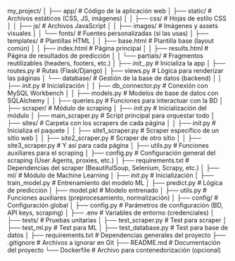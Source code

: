my_project/
│
├── app/                           # Código de la aplicación web
│   ├── static/                    # Archivos estáticos (CSS, JS, imágenes)
│   │   ├── css/                   # Hojas de estilo CSS
│   │   ├── js/                    # Archivos JavaScript
│   │   ├── images/                # Imágenes y assets visuales
│   │   └── fonts/                 # Fuentes personalizadas (si las usas)
│   ├── templates/                 # Plantillas HTML
│   │   ├── base.html              # Plantilla base (layout común)
│   │   ├── index.html             # Página principal
│   │   ├── results.html           # Página de resultados de predicción
│   │   └── partials/              # Fragmentos reutilizables (headers, footers, etc.)
│   ├── _init__.py                 # Inicializa la app
│   ├── routes.py                  # Rutas (Flask/Django)
│   ├── views.py                   # Lógica para renderizar las páginas
│   └── database/                  # Gestión de la base de datos (backend)
│   │   ├── _init_.py             # Inicialización
│   │   ├── db_connector.py         # Conexión con MySQL Workbench
│   │   ├── models.py               # Modelos de base de datos con SQLAlchemy
│   │   ├── queries.py              # Funciones para interactuar con la BD
│
├── scraper/                        # Módulo de scraping
│   ├── _init_.py                 # Inicialización del módulo
│   ├── main_scraper.py             # Script principal para orquestar todo
│   ├── sites/                       # Carpeta con los scrapers de cada página
│   │   ├── _init_.py             # Inicializa el paquete
│   │   ├── site1_scraper.py         # Scraper específico de un sitio web
│   │   ├── site2_scraper.py         # Scraper de otro sitio
│   │   ├── site3_scraper.py         # Y así para cada página
│   ├── utils.py                     # Funciones auxiliares para el scraping
│   ├── config.py                    # Configuración general del scraping (User Agents, proxies, etc.)
│   ├── requirements.txt              # Dependencias del scraper (BeautifulSoup, Selenium, Scrapy, etc.)
│
├── ml/                             # Módulo de Machine Learning
│   ├── _init_.py                 # Inicialización
│   ├── train_model.py              # Entrenamiento del modelo ML
│   ├── predict.py                  # Lógica de predicción
│   ├── model.pkl                   # Modelo entrenado
│   ├── utils.py                     # Funciones auxiliares (preprocesamiento, normalización)
│
├── config/                         # Configuración global
│   ├── config.py                   # Parámetros de configuración (BD, API keys, scraping)
│   ├── .env                        # Variables de entorno (credenciales)
│
├── tests/                          # Pruebas unitarias
│   ├── test_scraper.py             # Test para scraper
│   ├── test_ml.py                  # Test para ML
│   ├── test_database.py            # Test para base de datos
│
├── requirements.txt                # Dependencias generales del proyecto
├── .gitignore                      # Archivos a ignorar en Git
├── README.md                       # Documentación del proyecto
└── Dockerfile                      # Archivo para contenedorización (opcional)